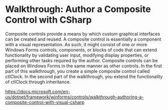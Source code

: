 # Walkthrough: Author a Composite Control with CSharp

Composite controls provide a means by which custom graphical interfaces can be created and reused. A composite control is essentially a component with a visual representation. As such, it might consist of one or more Windows Forms controls, components, or blocks of code that can extend functionality by validating user input, modifying display properties, or performing other tasks required by the author. Composite controls can be placed on Windows Forms in the same manner as other controls. In the first part of this walkthrough, you create a simple composite control called ctlClock. In the second part of the walkthrough, you extend the functionality of ctlClock through inheritance.

<https://docs.microsoft.com/en-us/dotnet/framework/winforms/controls/walkthrough-authoring-a-composite-control-with-visual-csharp>
